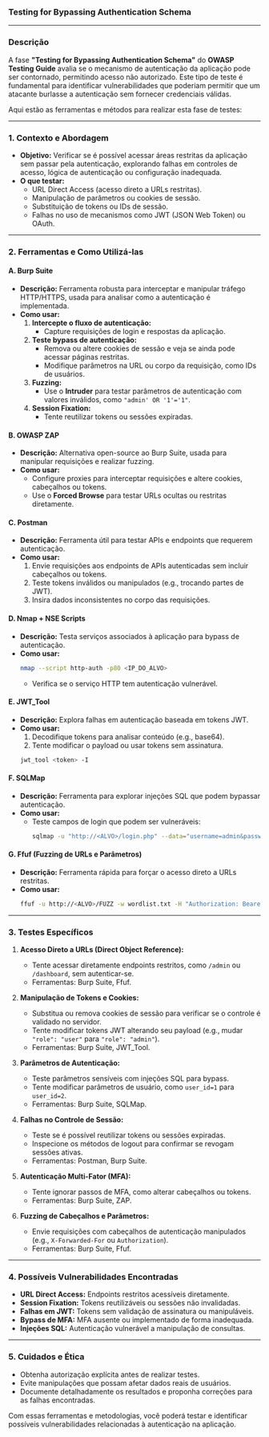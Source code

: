 ### **Testing for Bypassing Authentication Schema**

---

### **Descrição**
A fase **"Testing for Bypassing Authentication Schema"** do **OWASP Testing Guide** avalia se o mecanismo de autenticação da aplicação pode ser contornado, permitindo acesso não autorizado. Este tipo de teste é fundamental para identificar vulnerabilidades que poderiam permitir que um atacante burlasse a autenticação sem fornecer credenciais válidas.

Aqui estão as ferramentas e métodos para realizar esta fase de testes:

---

### **1. Contexto e Abordagem**
- **Objetivo:** Verificar se é possível acessar áreas restritas da aplicação sem passar pela autenticação, explorando falhas em controles de acesso, lógica de autenticação ou configuração inadequada.
- **O que testar:**
  - URL Direct Access (acesso direto a URLs restritas).
  - Manipulação de parâmetros ou cookies de sessão.
  - Substituição de tokens ou IDs de sessão.
  - Falhas no uso de mecanismos como JWT (JSON Web Token) ou OAuth.

---

### **2. Ferramentas e Como Utilizá-las**

#### **A. Burp Suite**
- **Descrição:** Ferramenta robusta para interceptar e manipular tráfego HTTP/HTTPS, usada para analisar como a autenticação é implementada.
- **Como usar:**
  1. **Intercepte o fluxo de autenticação:**
     - Capture requisições de login e respostas da aplicação.
  2. **Teste bypass de autenticação:**
     - Remova ou altere cookies de sessão e veja se ainda pode acessar páginas restritas.
     - Modifique parâmetros na URL ou corpo da requisição, como IDs de usuários.
  3. **Fuzzing:**
     - Use o **Intruder** para testar parâmetros de autenticação com valores inválidos, como `"admin' OR '1'='1"`.
  4. **Session Fixation:**
     - Tente reutilizar tokens ou sessões expiradas.

#### **B. OWASP ZAP**
- **Descrição:** Alternativa open-source ao Burp Suite, usada para manipular requisições e realizar fuzzing.
- **Como usar:**
  - Configure proxies para interceptar requisições e altere cookies, cabeçalhos ou tokens.
  - Use o **Forced Browse** para testar URLs ocultas ou restritas diretamente.

#### **C. Postman**
- **Descrição:** Ferramenta útil para testar APIs e endpoints que requerem autenticação.
- **Como usar:**
  1. Envie requisições aos endpoints de APIs autenticadas sem incluir cabeçalhos ou tokens.
  2. Teste tokens inválidos ou manipulados (e.g., trocando partes de JWT).
  3. Insira dados inconsistentes no corpo das requisições.

#### **D. Nmap + NSE Scripts**
- **Descrição:** Testa serviços associados à aplicação para bypass de autenticação.
- **Como usar:**
  ```bash
  nmap --script http-auth -p80 <IP_DO_ALVO>
  ```
  - Verifica se o serviço HTTP tem autenticação vulnerável.

#### **E. JWT_Tool**
- **Descrição:** Explora falhas em autenticação baseada em tokens JWT.
- **Como usar:**
  1. Decodifique tokens para analisar conteúdo (e.g., base64).
  2. Tente modificar o payload ou usar tokens sem assinatura.
  ```bash
  jwt_tool <token> -I
  ```

#### **F. SQLMap**
- **Descrição:** Ferramenta para explorar injeções SQL que podem bypassar autenticação.
- **Como usar:**
  - Teste campos de login que podem ser vulneráveis:
    ```bash
    sqlmap -u "http://<ALVO>/login.php" --data="username=admin&password=test"
    ```

#### **G. Ffuf (Fuzzing de URLs e Parâmetros)**
- **Descrição:** Ferramenta rápida para forçar o acesso direto a URLs restritas.
- **Como usar:**
  ```bash
  ffuf -u http://<ALVO>/FUZZ -w wordlist.txt -H "Authorization: Bearer <TOKEN>"
  ```

---

### **3. Testes Específicos**

1. **Acesso Direto a URLs (Direct Object Reference):**
   - Tente acessar diretamente endpoints restritos, como `/admin` ou `/dashboard`, sem autenticar-se.
   - Ferramentas: Burp Suite, Ffuf.

2. **Manipulação de Tokens e Cookies:**
   - Substitua ou remova cookies de sessão para verificar se o controle é validado no servidor.
   - Tente modificar tokens JWT alterando seu payload (e.g., mudar `"role": "user"` para `"role": "admin"`).
   - Ferramentas: Burp Suite, JWT_Tool.

3. **Parâmetros de Autenticação:**
   - Teste parâmetros sensíveis com injeções SQL para bypass.
   - Tente modificar parâmetros de usuário, como `user_id=1` para `user_id=2`.
   - Ferramentas: Burp Suite, SQLMap.

4. **Falhas no Controle de Sessão:**
   - Teste se é possível reutilizar tokens ou sessões expiradas.
   - Inspecione os métodos de logout para confirmar se revogam sessões ativas.
   - Ferramentas: Postman, Burp Suite.

5. **Autenticação Multi-Fator (MFA):**
   - Tente ignorar passos de MFA, como alterar cabeçalhos ou tokens.
   - Ferramentas: Burp Suite, ZAP.

6. **Fuzzing de Cabeçalhos e Parâmetros:**
   - Envie requisições com cabeçalhos de autenticação manipulados (e.g., `X-Forwarded-For` ou `Authorization`).
   - Ferramentas: Burp Suite, Ffuf.

---

### **4. Possíveis Vulnerabilidades Encontradas**
- **URL Direct Access:** Endpoints restritos acessíveis diretamente.
- **Session Fixation:** Tokens reutilizáveis ou sessões não invalidadas.
- **Falhas em JWT:** Tokens sem validação de assinatura ou manipuláveis.
- **Bypass de MFA:** MFA ausente ou implementado de forma inadequada.
- **Injeções SQL:** Autenticação vulnerável a manipulação de consultas.

---

### **5. Cuidados e Ética**
- Obtenha autorização explícita antes de realizar testes.
- Evite manipulações que possam afetar dados reais de usuários.
- Documente detalhadamente os resultados e proponha correções para as falhas encontradas.

Com essas ferramentas e metodologias, você poderá testar e identificar possíveis vulnerabilidades relacionadas à autenticação na aplicação.